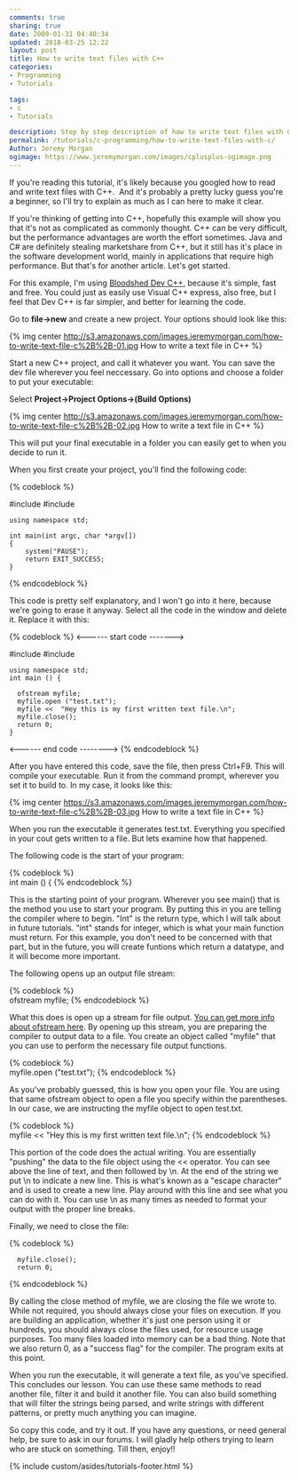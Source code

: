 ```yaml
---
comments: true
sharing: true
date: 2009-01-31 04:40:34
updated: 2018-03-25 12:22
layout: post
title: How to write text files with C++
categories:
- Programming
- Tutorials

tags:
- c
- Tutorials

description: Step by step description of how to write text files with C++. Using Bloodshed C++
permalink: /tutorials/c-programming/how-to-write-text-files-with-c/
Author: Jeremy Morgan
ogimage: https://www.jeremymorgan.com/images/cplusplus-ogimage.png
---
```



If you're reading this tutorial, it's likely because you googled how to read and write text files with C++.  And it's probably a pretty lucky guess you're a beginner, so I'll try to explain as much as I can here to make it clear.

If you're thinking of getting into C++, hopefully this example will show you that it's not as complicated as commonly thought. C++ can be very difficult, but the performance advantages are worth the effort sometimes. Java and C# are definitely stealing marketshare from C++, but it still has it's place in the software development world, mainly in applications that require high performance. But that's for another article. Let's get started.

For this example, I'm using [Bloodshed Dev C++,](http://www.bloodshed.net/devcpp.html) because it's simple, fast and free. You could just as easily use Visual C++ express, also free, but I feel that Dev C++ is far simpler, and better for learning the code.

Go to **file->new** and create a new project. Your options should look like this:

{% img center http://s3.amazonaws.com/images.jeremymorgan.com/how-to-write-text-file-c%2B%2B-01.jpg  How to write a text file in C++ %}

Start a new C++ project, and call it whatever you want. You can save the dev file wherever you feel neccessary. Go into options and choose a folder to put your executable:

Select **Project->Project Options->(Build Options)**

{% img center http://s3.amazonaws.com/images.jeremymorgan.com/how-to-write-text-file-c%2B%2B-02.jpg  How to write a text file in C++ %}

This will put your final executable in a folder you can easily get to when you decide to run it.

When you first create your project, you'll find the following code:

{% codeblock %}

#include <cstdlib>
#include <iostream>

    
    using namespace std;
    
    int main(int argc, char *argv[])
    {
        system("PAUSE");
        return EXIT_SUCCESS;
    }
{% endcodeblock %}

This code is pretty self explanatory, and I won't go into it here, because we're going to erase it anyway. Select all the code in the window and delete it. Replace it with this:

{% codeblock %}
<------ start code ------->

#include <iostream>
#include <fstream>

    
    using namespace std;
    int main () {
    
      ofstream myfile;
      myfile.open ("test.txt");
      myfile <<  "Hey this is my first written text file.\n";
      myfile.close();
      return 0;
    }


<------ end code -------->
{% endcodeblock %}

After you have entered this code, save the file, then press Ctrl+F9. This will compile your executable. Run it from the command prompt, wherever you set it to build to. In my case, it looks like this:

{% img center https://s3.amazonaws.com/images.jeremymorgan.com/how-to-write-text-file-c%2B%2B-03.jpg How to write a text file in C++ %}

When you run the executable it generates test.txt. Everything you specified in your cout gets written to a file. But lets examine how that happened.

The following code is the start of your program:

{% codeblock %}   
    int main () {
{% endcodeblock %}

This is the starting point of your program. Wherever you see main() that is the method you use to start your program. By putting this in you are telling the compiler where to begin. "Int" is the return type, which I will talk about in future tutorials. "int" stands for integer, which is what your main function must return. For this example, you don't need to be concerned with that part, but in the future, you will create funtions which return a datatype, and it will become more important.

The following opens up an output file stream:

 {% codeblock %}      
    ofstream myfile;
{% endcodeblock %}

What this does is open up a stream for file output. [You can get more info about ofstream here](http://www.cplusplus.com/reference/iostream/ofstream/). By opening up this stream, you are preparing the compiler to output data to a file. You create an object called "myfile" that you can use to perform the necessary file output functions.

{% codeblock %}       
    myfile.open ("test.txt");
{% endcodeblock %}

As you've probably guessed, this is how you open your file. You are using that same ofstream object to open a file you specify within the parentheses. In our case, we are instructing the myfile object to open test.txt.

{% codeblock %}      
    myfile << "Hey this is my first written text file.\n";
{% endcodeblock %}

This portion of the code does the actual writing. You are essentially "pushing" the data to the file object using the << operator. You can see above the line of text, and then followed by \n. At the end of the string we put \n to indicate a new line. This is what's known as a "escape character" and is used to create a new line. Play around with this line and see what you can do with it. You can use \n as many times as needed to format your output with the proper line breaks.

Finally, we need to close the file:

{% codeblock %}   
    
      myfile.close();
      return 0;
{% endcodeblock %}

By calling the close method of myfile, we are closing the file we wrote to. While not required, you should always close your files on execution. If you are building an application, whether it's just one person using it or hundreds, you should always close the files used, for resource usage purposes. Too many files loaded into memory can be a bad thing. Note that we also return 0,  as a "success flag" for the compiler. The program exits at this point.

When you run the executable, it will generate a text file, as you've specified. This concludes our lesson. You can use these same methods to read another file, filter it and build it another file. You can also build something that will filter the strings being parsed, and write strings with different patterns, or pretty much anything you can imagine.

So copy this code, and try it out. If you have any questions, or need general help, be sure to ask in our forums. I will gladly help others trying to learn who are stuck on something. Till then, enjoy!!

{% include custom/asides/tutorials-footer.html %}
